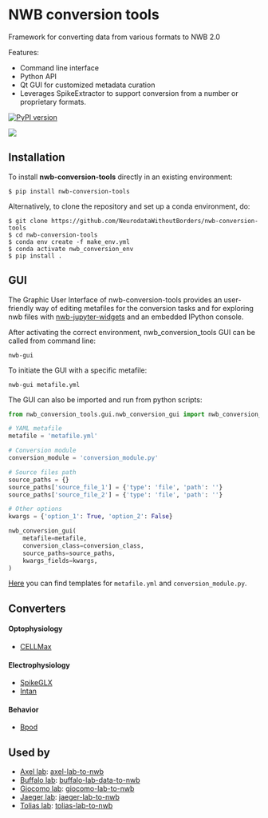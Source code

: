 # NWB conversion tools
Framework for converting data from various formats to NWB 2.0

Features:
* Command line interface
* Python API
* Qt GUI for customized metadata curation
* Leverages SpikeExtractor to support conversion from a number or proprietary formats.

[![PyPI version](https://badge.fury.io/py/nwb-conversion-tools.svg)](https://badge.fury.io/py/nwb-conversion-tools)

![](images/gif_gui_demonstration.gif)

## Installation
To install **nwb-conversion-tools** directly in an existing environment:
```
$ pip install nwb-conversion-tools
```

Alternatively, to clone the repository and set up a conda environment, do:
```
$ git clone https://github.com/NeurodataWithoutBorders/nwb-conversion-tools
$ cd nwb-conversion-tools
$ conda env create -f make_env.yml
$ conda activate nwb_conversion_env
$ pip install .
```

## GUI
The Graphic User Interface of nwb-conversion-tools provides an user-friendly way of editing metafiles for the conversion tasks and for exploring nwb files with [nwb-jupyter-widgets](https://github.com/NeurodataWithoutBorders/nwb-jupyter-widgets) and an embedded IPython console.

After activating the correct environment, nwb_conversion_tools GUI can be called from command line:
```shell
nwb-gui
```

To initiate the GUI with a specific metafile:
```shell
nwb-gui metafile.yml
```

The GUI can also be imported and run from python scripts:
```python
from nwb_conversion_tools.gui.nwb_conversion_gui import nwb_conversion_gui

# YAML metafile
metafile = 'metafile.yml'

# Conversion module
conversion_module = 'conversion_module.py'

# Source files path
source_paths = {}
source_paths['source_file_1'] = {'type': 'file', 'path': ''}
source_paths['source_file_2'] = {'type': 'file', 'path': ''}

# Other options
kwargs = {'option_1': True, 'option_2': False}

nwb_conversion_gui(
    metafile=metafile,
    conversion_class=conversion_class,
    source_paths=source_paths,
    kwargs_fields=kwargs,
)
```
[Here](https://github.com/NeurodataWithoutBorders/nwb-conversion-tools/tree/master/nwb_conversion_tools/gui) you can find templates for `metafile.yml` and `conversion_module.py`.

## Converters
#### Optophysiology
* [CELLMax](https://github.com/NeurodataWithoutBorders/nwb-conversion-tools/blob/master/nwb_conversion_tools/ophys/processing/CELLMax)

#### Electrophysiology
* [SpikeGLX](https://github.com/NeurodataWithoutBorders/nwb-conversion-tools/blob/master/nwb_conversion_tools/ecephys/spikeglx)
* [Intan](https://github.com/NeurodataWithoutBorders/nwb-conversion-tools/blob/master/nwb_conversion_tools/ecephys/intan)

#### Behavior
* [Bpod](https://github.com/NeurodataWithoutBorders/nwb-conversion-tools/blob/master/nwb_conversion_tools/behavior/bpod)


## Used by

* [Axel lab](https://www.axellab.columbia.edu/): [axel-lab-to-nwb](https://github.com/ben-dichter-consulting/axel-lab-to-nwb)
* [Buffalo lab](https://buffalomemorylab.com/): [buffalo-lab-data-to-nwb](https://github.com/ben-dichter-consulting/buffalo-lab-data-to-nwb)
* [Giocomo lab](https://giocomolab.weebly.com/): [giocomo-lab-to-nwb](https://github.com/ben-dichter-consulting/giocomo-lab-to-nwb)
* [Jaeger lab](https://scholarblogs.emory.edu/jaegerlab/): [jaeger-lab-to-nwb](https://github.com/ben-dichter-consulting/jaeger-lab-to-nwb)
* [Tolias lab](https://toliaslab.org/): [tolias-lab-to-nwb](https://github.com/ben-dichter-consulting/tolias-lab-to-nwb)

